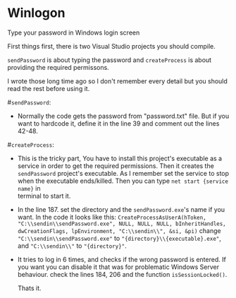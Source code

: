 # Winlogon
Type your password in Windows login screen


First things first, there is two Visual Studio projects you should compile.

`sendPassword` is about typing the password
and `createProcess` is about providing the required permissons.

I wrote those long time ago so I don't remember every detail but you should read the rest before using it.

#`sendPassword`:
- Normally the code gets the password from "password.txt" file. But if you want to hardcode it, define it in the line 39 and comment out the lines 42-48.



#`createProcess`:
- This is the tricky part, You have to install this project's executable as a service in order to get the required permissions. Then it creates the       
  `sendPassword` project's executable. As I remember set the service to stop when the executable ends/killed. Then you can type `net start {service name}` in   
  terminal to start it.

- In the line 187. set the directory and the `sendPassword.exe`'s name if you want. In the code it looks like this:
  `CreateProcessAsUserA(hToken, "C:\\sendin\\sendPassword.exe", NULL, NULL, NULL, bInheritHandles, dwCreationFlags, lpEnvironment, "C:\\sendin\\", &si, &pi)`
  change ` "C:\\sendin\\sendPassword.exe"` to `"{directory}\\{executable}.exe"`, and `"C:\\sendin\\"` to `"{directory}"`.

- It tries to log in 6 times, and checks if the wrong password is entered. If you want you can disable it that was for problematic Windows Server behaviour.
  check the lines 184, 206 and the function `isSessionLocked()`.

  Thats it.
